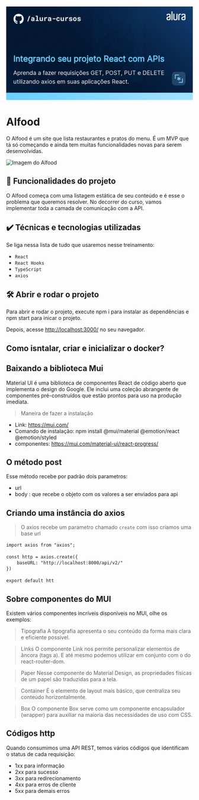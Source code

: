 ![Integrando seu projeto React com APIs](thumbnail.png)

# Alfood

O Alfood é um site que lista restaurantes e pratos do menu. 
É um MVP que tá só começando e ainda tem muitas funcionalidades novas para serem desenvolvidas.

<img src="screencapture.png" alt="Imagem do Alfood" width="50%">


## 🔨 Funcionalidades do projeto

O Alfood começa com uma listagem estática de seu conteúdo e é esse o problema que queremos resolver.
No decorrer do curso, vamos implementar toda a camada de comunicação com a API.

## ✔️ Técnicas e tecnologias utilizadas

Se liga nessa lista de tudo que usaremos nesse treinamento:

- `React`
- `React Hooks`
- `TypeScript`
- `axios`

## 🛠️ Abrir e rodar o projeto

Para abrir e rodar o projeto, execute npm i para instalar as dependências e npm start para inicar o projeto.

Depois, acesse <a href="http://localhost:3000/">http://localhost:3000/</a> no seu navegador.

## Como isntalar, criar e inicializar o docker?

## Baixando a biblioteca Mui

Material UI é uma biblioteca de componentes React de código aberto que implementa o design do Google.
Ele inclui uma coleção abrangente de componentes pré-construídos que estão prontos para uso na produção imediata.

> Maneira de fazer a instalação

 - Link: https://mui.com/
 - Comando de instalação: npm install @mui/material @emotion/react @emotion/styled
 - componentes: https://mui.com/material-ui/react-progress/

## O método post

Esse método recebe por padrão dois parametros: 
- url
- body : que recebe o objeto com os valores a ser enviados para api

## Criando uma instância do axios

>O axios recebe um parametro chamado `create` com isso criamos uma base url

```
import axios from "axios";

const http = axios.create({
    baseURL: "http://localhost:8000/api/v2/"
})

export default htt
```
## Sobre componentes do MUI

Existem vários componentes incríveis disponíveis no MUI, olhe os exemplos:

>Tipografia
A tipografia apresenta o seu conteúdo da forma mais clara e eficiente possível.

>Links
O componente Link nos permite personalizar elementos de âncora (tags a). E até mesmo podemos utilizar em conjunto com o do react-router-dom.

>Paper
Nesse componente do Material Design, as propriedades físicas de um papel são traduzidas para a tela.

>Container
É o elemento de layout mais básico, que centraliza seu conteúdo horizontalmente.

>Box
O componente Box serve como um componente encapsulador (wrapper) para auxiliar na maioria das necessidades de uso com CSS.

## Códigos http

Quando consumimos uma API REST, temos vários códigos que identificam o status de cada requisição:

- 1xx para informação
- 2xx para sucesso
- 3xx para redirecionamento
- 4xx para erros de cliente
- 5xx para demais erros




